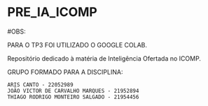 # PRE_IA_ICOMP

#OBS:

PARA O TP3 FOI UTILIZADO O GOOGLE COLAB.

Repositório dedicado à matéria de Inteligência Ofertada no ICOMP.


GRUPO FORMADO PARA A DISCIPLINA:

    ARIS CANTO - 22052989
    JOÃO VICTOR DE CARVALHO MARQUES - 21952894
    THIAGO RODRIGO MONTEIRO SALGADO - 21954456

